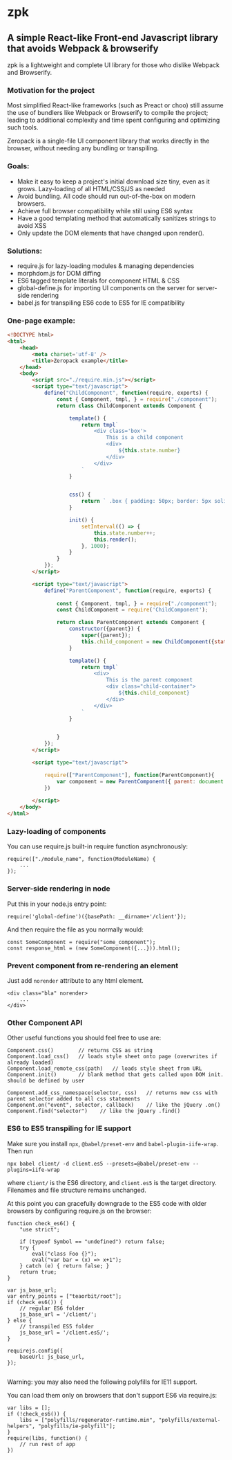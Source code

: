 # zpk

## A simple React-like Front-end Javascript library that avoids Webpack &amp; browserify


zpk is a lightweight and complete UI library for those who dislike Webpack and Browserify.

### Motivation for the project

Most simplified React-like frameworks (such as Preact or choo) still assume the use of bundlers like Webpack or Browserify to compile the project; leading to additional complexity and time spent configuring and optimizing such tools.

Zeropack is a single-file UI component library that works directly in the browser, without needing any bundling or transpiling.

### Goals:
* Make it easy to keep a project's initial download size tiny, even as it grows. Lazy-loading of all HTML/CSS/JS as needed
* Avoid bundling. All code should run out-of-the-box on modern browsers.
* Achieve full browser compatibility while still using ES6 syntax
* Have a good templating method that automatically sanitizes strings to avoid XSS
* Only update the DOM elements that have changed upon render().

### Solutions:
* require.js for lazy-loading modules &amp; managing dependencies
* morphdom.js for DOM diffing
* ES6 tagged template literals for component HTML &amp; CSS
* global-define.js for importing UI components on the server for server-side rendering
* babel.js for transpiling ES6 code to ES5 for IE compatibility


### One-page example:
```html
<!DOCTYPE html>
<html>
    <head>
        <meta charset='utf-8' />
        <title>Zeropack example</title>
    </head>
    <body>
        <script src="./require.min.js"></script>
        <script type="text/javascript">
            define("ChildComponent", function(require, exports) {
                const { Component, tmpl, } = require("./component");
                return class ChildComponent extends Component {

                    template() {
                        return tmpl`
                            <div class='box'>
                                This is a child component
                                <div>
                                    ${this.state.number}
                                </div>
                            </div>
                        `
                    }


                    css() {
                        return ` .box { padding: 50px; border: 5px solid black; } `;
                    }

                    init() {
                        setInterval(() => {
                            this.state.number++;
                            this.render();
                        }, 1000);
                    }
                }
            });
        </script>

        <script type="text/javascript">
            define("ParentComponent", function(require, exports) {
                
                const { Component, tmpl, } = require("./component");
                const ChildComponent = require('ChildComponent');

                return class ParentComponent extends Component {
                    constructor({parent}) {
                        super({parent});
                        this.child_component = new ChildComponent({state: {number: 1}, parent: this.find(".child-container")});
                    }

                    template() {
                        return tmpl`
                            <div>
                                This is the parent component
                                <div class="child-container">
                                    ${this.child_component}
                                </div>
                            </div>
                        `
                    }


                }
            });
        </script>

        <script type="text/javascript">

            require(["ParentComponent"], function(ParentComponent){
                var component = new ParentComponent({ parent: document.querySelector('body') });
            })
        
        </script>
    </body>
</html>

```



### Lazy-loading of components

You can use require.js built-in require function asynchronously:

```
require(["./module_name", function(ModuleName) {
    ...
});
```


### Server-side rendering in node
Put this in your node.js entry point:
```
require('global-define')({basePath: __dirname+'/client'});
```
And then require the file as you normally would:
```
const SomeComponent = require("some_component");
const response_html = (new SomeComponent({...})).html();
```



### Prevent component from re-rendering an element
Just add `norender` attribute to any html element.
```
<div class="bla" norender>
    ...
</div>
```


### Other Component API
Other useful functions you should feel free to use are:

```
Component.css()        // returns CSS as string
Component.load_css()   // loads style sheet onto page (overwrites if already loaded)
Component.load_remote_css(path)   // loads style sheet from URL
Component.init()       // blank method that gets called upon DOM init. should be defined by user

Component.add_css_namespace(selector, css)   // returns new css with parent selector added to all css statements
Component.on("event", selector, callback)    // like the jQuery .on()
Component.find("selector")    // like the jQuery .find()
```



### ES6 to ES5 transpiling for IE support
Make sure you install `npx`, `@babel/preset-env` and `babel-plugin-iife-wrap`. Then run
```
npx babel client/ -d client.es5 --presets=@babel/preset-env --plugins=iife-wrap
```
where `client/` is the ES6 directory, and `client.es5` is the target directory. Filenames and file structure remains unchanged.

At this point you can gracefully downgrade to the ES5 code with older browsers by configuring require.js on the browser:
```
function check_es6() {
    "use strict";

    if (typeof Symbol == "undefined") return false;
    try {
        eval("class Foo {}");
        eval("var bar = (x) => x+1");
    } catch (e) { return false; }
    return true;
}

var js_base_url;
var entry_points = ["teaorbit/root"];
if (check_es6()) {
    // regular ES6 folder
    js_base_url = '/client/';
} else {
    // transpiled ES5 folder
    js_base_url = '/client.es5/';
}

requirejs.config({
    baseUrl: js_base_url,
});


```

Warning: you may also need the following polyfills for IE11 support.

You can load them only on browsers that don't support ES6 via require.js:
```
var libs = [];
if (!check_es6()) {
    libs = ["polyfills/regenerator-runtime.min", "polyfills/external-helpers", "polyfills/ie-polyfill"];
}
require(libs, function() {
    // run rest of app
})
```
